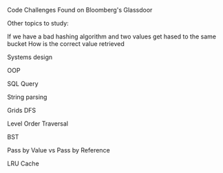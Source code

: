 Code Challenges Found on Bloomberg's Glassdoor

Other topics to study:

If we have a bad hashing algorithm and two values get hased to the same bucket
How is the correct value retrieved

Systems design 

OOP

SQL Query

String parsing

Grids DFS

Level Order Traversal

BST

Pass by Value vs Pass by Reference

LRU Cache